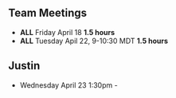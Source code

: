 ## Team Meetings
- **ALL** Friday April 18 **1.5 hours**
- **ALL** Tuesday Apil 22, 9-10:30 MDT **1.5 hours**



## Justin
- Wednesday April 23 1:30pm -